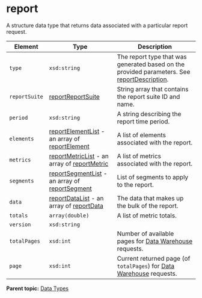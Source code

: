 # report

A structure data type that returns data associated with a particular report request.

|Element|Type|Description|
|-------|----|-----------|
| ` type ` | `xsd:string` | The report type that was generated based on the provided parameters. See [reportDescription](r_reportDescription.md#).|
| ` reportSuite ` | [reportReportSuite](r_reportReportSuite.md#) | String array that contains the report suite ID and name. |
| ` period ` | `xsd:string` | A string describing the report time period. |
| ` elements ` | [reportElementList](r_reportElements.md#) - an array of [reportElement](r_reportElement.md#) | A list of elements associated with the report.|
| ` metrics ` | [reportMetricList](r_reportMetrics.md#) - an array of [reportMetric](r_reportMetric.md#) | A list of metrics associated with the report. |
| ` segments ` | [reportSegmentList](r_reportSegmentList.md#) - an array of [reportSegment](r_reportSegment.md#) | List of segments to apply to the report. |
| ` data ` | [reportDataList](r_reportDataList.md#) - an array of [reportData](r_reportData.md#) | The data that makes up the bulk of the report. |
| ` totals ` | `array(double) ` | A list of metric totals. |
| ` version ` | ` xsd:string ` |   |
| ` totalPages ` | `xsd:int` | Number of available pages for [Data Warehouse](../data_warehouse.md) requests. |
| ` page ` | `xsd:int` | Current returned page (of `totalPages`) for [Data Warehouse](../data_warehouse.md) requests. |

**Parent topic:** [Data Types](../data_types/datatypes.md)

